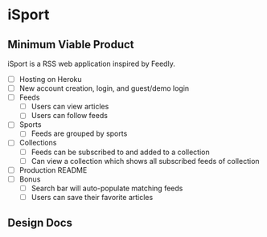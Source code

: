 # iSport

## Minimum Viable Product

iSport is a RSS web application inspired by Feedly.

- [ ] Hosting on Heroku
- [ ] New account creation, login, and guest/demo login
- [ ] Feeds
  - [ ] Users can view articles
  - [ ] Users can follow feeds
- [ ] Sports
  - [ ] Feeds are grouped by sports
- [ ] Collections
  - [ ] Feeds can be subscribed to and added to a collection
  - [ ] Can view a collection which shows all subscribed feeds of collection
- [ ] Production README
- [ ] Bonus
  - [ ] Search bar will auto-populate matching feeds
  - [ ] Users can save their favorite articles

## Design Docs
